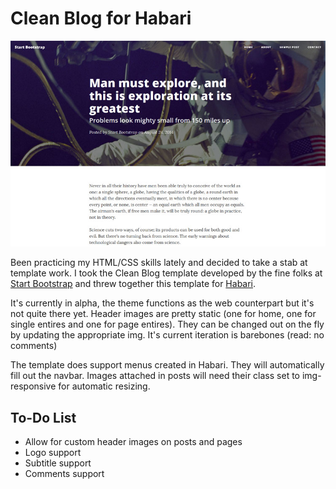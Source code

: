 # Clean Blog for Habari #

![Clean-Blog](screenshot.png "Clean Blog sample post page")

Been practicing my HTML/CSS skills lately and decided to take a stab at template work. I took the Clean Blog template developed by the fine folks at [Start Bootstrap](http://startbootstrap.com) and threw together this template for [Habari](http://habariproject.org).

It's currently in alpha, the theme functions as the web counterpart but it's not quite there yet. Header images are pretty static (one for home, one for single entires and one for page entires). They can be changed out on the fly by updating the appropriate img. It's current iteration is barebones (read: no comments)

The template does support menus created in Habari. They will automatically fill out the navbar. Images attached in posts will need their class set to img-responsive for automatic resizing.

## To-Do List ##

* Allow for custom header images on posts and pages
* Logo support
* Subtitle support
* Comments support
